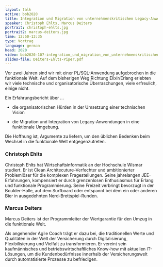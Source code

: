 ```yaml
---
layout: talk
active: bob2020
title: Integration und Migration von unternehmenskritischen Legacy-Anwendungen
speaker: Christoph Ehlts, Marcus Deiters
portrait: christoph-ehlts.jpg
portrait2: marcus-deiters.jpg
time: 12:50-13:35
type: Vortrag
language: german
head: 2020
video: bob2020-107-integration_und_migration_von_unternehmenskritischen_legacy-anwendungen
slides-file: Deiters-Ehlts-Piper.pdf
---
```


Vor zwei Jahren sind wir mit einer PL/SQL-Anwendung aufgebrochen in
die funktionale Welt. Auf dem bisherigen Weg Richtung Elixir/Erlang
erlebten wir viele technische und organisatorische Überraschungen,
viele erfreulich, einige nicht.

Ein Erfahrungsbericht über …

- die organisatorischen Hürden in der Umsetzung einer technischen Vision

- die Migration und Integration von Legacy-Anwendungen in eine funktionale Umgebung.

Die Hoffnung ist, Argumente zu liefern, um den üblichen Bedenken beim
Wechsel in die funktionale Welt entgegenzutreten.

### Christoph Ehlts

Christoph Ehlts hat Wirtschaftsinformatik an der Hochschule Wismar
studiert. Er ist Clean Architecuture-Verfechter und ambitionierter
Problemlöser für die komplexen Fragestellungen. Seine jahrelangen
JEE-Erfahrungen, kompensiert er durch grenzenlosen Enthusiasmus für
Erlang und funktionale Programmierung.  Seine Freizeit verbringt
bevorzugt in der Boulder-Halle, auf dem Surfboard oder entspannt bei
dem ein oder anderen Bier in ausgedehnten Nerd-Brettspiel-Runden.

### Marcus Deiters

Marcus Deiters ist der Programmleiter der Wertgarantie für den Umzug
in die funktionale Welt.

Als angehender Agile Coach trägt er dazu bei, die traditionellen Werte
und Qualitäten in der Welt der Versicherung durch Digitalisierung,
Flexibilisierung und Vielfalt zu transformieren. Er vereint sein
kaufmännisches und betriebswirtschaftliches Know-how mit aktuellen
IT-Lösungen, um die Kundenbedürfnisse innerhalb der Versicherungswelt
durch automatisierte Prozesse zu befriedigen.
